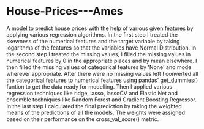 # House-Prices---Ames
A model to predict  house prices with the help of various given features  by applying various regression algorithms. 
In the first step I treated the skewness of the numerical features and the target variable by taking logarithms of the features 
so that the variables have Normal Distribution. In the second step I treated the missing values, I filled the missing values in
numerical features by 0 in the appropriate places and by mean elsewhere. I then filled the missing values of categorical features
by 'None' and mode wherever appropriate. After there were no missing values left I converted all the categorical features to 
numerical features using pandas' get_dummies() funtion to get the data ready for modelling. Then I applied various regression 
techniques like ridge, lasso, lassoCV and Elastic Net and ensemble techniques like Random Forest and Gradient Boosting Regressor.
In the last step I calculated the final prediction by taking the weighted means of the predictions of all the models. The weights
were assigned based on their performance on the cross_val_score() metric.
